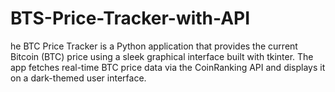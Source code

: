 # BTS-Price-Tracker-with-API
he BTC Price Tracker is a Python application that provides the current Bitcoin (BTC) price using a sleek graphical interface built with tkinter. The app fetches real-time BTC price data via the CoinRanking API and displays it on a dark-themed user interface.
